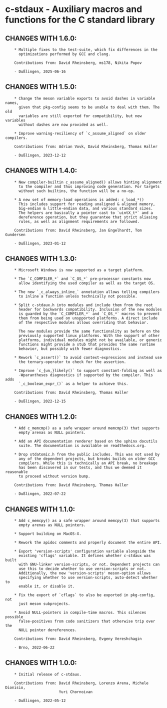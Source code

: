 # c-stdaux - Auxiliary macros and functions for the C standard library

## CHANGES WITH 1.6.0:

        * Multiple fixes to the test-suite, which fix differences in the
          optimizations performed by GCC and clang.

        Contributions from: David Rheinsberg, ms178, Nikita Popov

        - Dußlingen, 2025-06-16

## CHANGES WITH 1.5.0:

        * Change the meson variable exports to avoid dashes in variable names,
          given that pkg-config seems to be unable to deal with them. The old
          variables are still exported for compatibility, but new variables
          without dashes are now provided as well.

        * Improve warning-resiliency of `c_assume_aligned` on older compilers.

        Contributions from: Adrian Vovk, David Rheinsberg, Thomas Haller

        - Dußlingen, 2023-12-12

## CHANGES WITH 1.4.0:

        * New compiler-builtin c_assume_aligned() allows hinting alignment
          to the compiler and thus improving code generation. For targets
          without such builtins, the function will be a no-op.

        * A new set of memory-load operations is added: c_load_*()
          This includes support for reading unaligned & aligned memory,
          big-endian & little-endian data, and various standard sizes.
          The helpers are basically a pointer cast to `uintX_t*` and a
          dereference operation, but they guarantee that strict aliasing
          rules, as well as alignment requirements are followed.

        Contributions from: David Rheinsberg, Jan Engelhardt, Tom Gundersen

        - Dußlingen, 2023-01-12

## CHANGES WITH 1.3.0:

        * Microsoft Windows is now supported as a target platform.

        * The `C_COMPILER_*` and `C_OS_*` pre-processor constants now
          allow identifying the used compiler as well as the target OS.

        * The new `_c_always_inline_` annotation allows telling compilers
          to inline a function unless technically not possible.

        * Split c-stdaux.h into modules and include them from the root
          header for backwards compatibility. Inclusion of the new modules
          is guarded by the `C_COMPILER_*` and `C_OS_*` macros to prevent
          them from being used on unspported platforms. A direct include
          of the respective modules allows overriding that behavior.

          The new modules provide the same functionality as before on the
          previously supported linux platforms. With the support of other
          platforms, individual modules might not be available, or generic
          functions might provide a stub that provides the same runtime
          behavior, but possibly with fewer diagnostics.

        * Rework `c_assert()` to avoid context-expressions and instead use
          the ternary-operator to check for the assertion.

        * Improve `c_{un,}likely()` to support constant-folding as well as
          -Wparantheses diagnostics if supported by the compiler. This adds
          `_c_boolean_expr_()` as a helper to achieve this.

        Contributions from: David Rheinsberg, Thomas Haller

        - Dußlingen, 2022-12-15

## CHANGES WITH 1.2.0:

        * Add c_memcmp() as a safe wrapper around memcmp(3) that supports
          empty arenas as NULL pointers.

        * Add an API documentation renderer based on the sphinx docutils
          suite. The documentation is available on readthedocs.org.

        * Drop stdatomic.h from the public includes. This was not used by
          any of the dependent projects, but breaks builds on older GCC
          compilers. While this is technically an API break, no breakage
          has been discovered in our tests, and thus we deemed it reasonable
          to proceed without version bump.

        Contributions from: David Rheinsberg, Thomas Haller

        - Dußlingen, 2022-07-22

## CHANGES WITH 1.1.0:

        * Add c_memcpy() as a safe wrapper around memcpy(3) that supports
          empty arenas as NULL pointers.

        * Support building on MacOS-X.

        * Rework the apidoc comments and properly document the entire API.

        * Export 'version-scripts' configuration variable alongside the
          existing 'cflags' variable. It defines whether c-stdaux was built
          with GNU-linker version-scripts, or not. Dependent projects can
          use this to decide whether to use version-scripts or not.
          Additionally, the new 'version-scripts' meson-option allows
          specifying whether to use version-scripts, auto-detect whether to
          enable it, or disable it.

        * Fix the export of `cflags` to also be exported in pkg-config, not
          just meson subprojects.

        * Avoid NULL-pointers in compile-time macros. This silences possible
          false-positives from code sanitizers that otherwise trip over the
          NULL pointer dereferences.

        Contributions from: David Rheinsberg, Evgeny Vereshchagin

        - Brno, 2022-06-22

## CHANGES WITH 1.0.0:

        * Initial release of c-stdaux.

        Contributions from: David Rheinsberg, Lorenzo Arena, Michele Dionisio,
                            Yuri Chornoivan

        - Dußlingen, 2022-05-12
